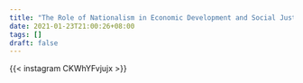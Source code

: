 ```yaml
---
title: "The Role of Nationalism in Economic Development and Social Justice"
date: 2021-01-23T21:00:26+08:00
tags: []
draft: false
---
```

{{< instagram CKWhYFvjujx >}}
